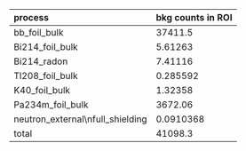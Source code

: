 | **process**                        | **bkg counts in ROI** |
|:-----------------------------------|:----------------------|
| bb\_foil\_bulk                     | 37411.5               |
| Bi214\_foil\_bulk                  | 5.61263               |
| Bi214\_radon                       | 7.41116               |
| Tl208\_foil\_bulk                  | 0.285592              |
| K40\_foil\_bulk                    | 1.32358               |
| Pa234m\_foil\_bulk                 | 3672.06               |
| neutron\_external\nfull\_shielding | 0.0910368             |
| total                              | 41098.3               |
